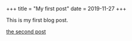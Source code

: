 +++
title = "My first post"
date = 2019-11-27
+++

This is my first blog post.

[the second post](@/blog/second.md)
